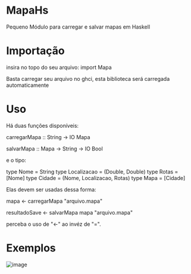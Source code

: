 # MapaHs
Pequeno Módulo para carregar e salvar mapas em Haskell

# Importação

insira no topo do seu arquivo:
import Mapa

Basta carregar seu arquivo no ghci, esta biblioteca será carregada automaticamente

# Uso

Há duas funções disponíveis:


carregarMapa :: String -> IO Mapa

salvarMapa :: Mapa -> String -> IO Bool


e o tipo:

type Nome = String
type Localizacao = (Double, Double)
type Rotas = [Nome]
type Cidade = (Nome, Localizacao, Rotas)
type Mapa = [Cidade]

Elas devem ser usadas dessa forma:


mapa <- carregarMapa "arquivo.mapa"

resultadoSave <- salvarMapa mapa "arquivo.mapa" 


perceba o uso de "<-" ao invéz de "=".

# Exemplos

![image](https://github.com/Cubidev3/MapaHs/assets/100206395/d20afff4-7847-4b02-8870-f1668d526461)
